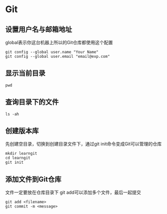 # Git

## 设置用户名与邮箱地址
global表示你这台机器上所以的Git仓库都使用这个配置
```
git config --global user.name "Your Name"
git config --global user.email "email@exp.com"
```

## 显示当前目录
```
pwd
```

## 查询目录下的文件
```
ls -ah
```

## 创建版本库
先创建空目录，切换到创建目录文件下，通过git init命令变成Git可以管理的仓库
```
mkdir learngit
cd learngit
git init
```

## 添加文件到Git仓库
文件一定要放在仓库目录下
git add可以添加多个文件，最后一起提交
```
git add <filename>
git commit -m <message>
```

